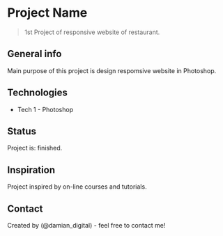 # Project Name
> 1st Project of responsive website of restaurant.

## General info
Main purpose of this project is design respomsive website in Photoshop.

## Technologies

* Tech 1 - Photoshop

## Status
Project is: finished. 

## Inspiration
Project inspired by on-line courses and tutorials.

## Contact
Created by (@damian_digital) - feel free to contact me!